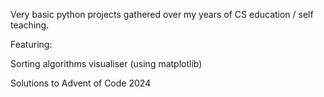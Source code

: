 Very basic python projects gathered over my years of CS education / self teaching.

Featuring:

Sorting algorithms visualiser (using matplotlib)

Solutions to Advent of Code 2024
